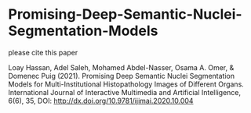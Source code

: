 # Promising-Deep-Semantic-Nuclei-Segmentation-Models

please cite this paper


Loay Hassan, Adel Saleh, Mohamed Abdel-Nasser, Osama A. Omer, & Domenec Puig (2021). Promising Deep Semantic Nuclei Segmentation Models for Multi-Institutional Histopathology Images of Different Organs. International Journal of Interactive Multimedia and Artificial Intelligence, 6(6), 35, DOI: http://dx.doi.org/10.9781/ijimai.2020.10.004
